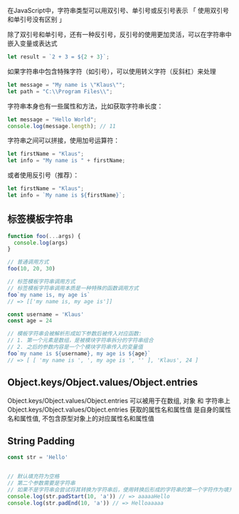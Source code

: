 在JavaScript中，字符串类型可以用双引号、单引号或反引号表示 「 使用双引号和单引号没有区别 」

除了双引号和单引号，还有一种反引号，反引号的使用更加灵活，可以在字符串中嵌入变量或表达式

```js
let result = `2 + 3 = ${2 + 3}`;
```



如果字符串中包含特殊字符（如引号），可以使用转义字符（反斜杠）来处理

```js
let message = "My name is \"Klaus\"";
let path = "C:\\Program Files\\";
```



字符串本身也有一些属性和方法，比如获取字符串长度：

```javascript
let message = "Hello World";
console.log(message.length); // 11
```

字符串之间可以拼接，使用加号运算符：

```javascript
let firstName = "Klaus";
let info = "My name is " + firstName;
```

或者使用反引号（推荐）：

```javascript
let firstName = "Klaus";
let info = `My name is ${firstName}`;
```



## 标签模板字符串

```js
function foo(...args) {
  console.log(args)
}

// 普通调用方式
foo(10, 20, 30)

// 标签模板字符串调用方式
// 标签模板字符串调用本质是一种特殊的函数调用方式
foo`my name is, my age is`
// => [['my name is, my age is']]

const username = 'Klaus'
const age = 24

// 模板字符串会被解析形成如下参数后被传入对应函数:
// 1. 第一个元素是数组，是被模块字符串拆分的字符串组合
// 2. 之后的参数内容是一个个模块字符串传入的变量值
foo`my name is ${username}, my age is ${age}`
// => [ [ 'my name is ', ', my age is ', '' ], 'Klaus', 24 ]
```



## Object.keys/Object.values/Object.entries

Object.keys/Object.values/Object.entries 可以被用于在数组, 对象 和 字符串上
Object.keys/Object.values/Object.entries 获取的属性名和属性值 是自身的属性名和属性值, 不包含原型对象上的对应属性名和属性值



## String Padding

```js
const str = 'Hello'


// 默认填充符为空格
// 第二个参数需要是字符串
// 如果不是字符串会尝试将其转换为字符串后，使用转换后形成的字符串的第一个字符作为填充字符
console.log(str.padStart(10, 'a')) // => aaaaaHello
console.log(str.padEnd(10, 'a')) // => Helloaaaaa
```

